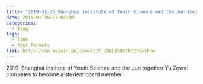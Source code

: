 ```yaml
---
title: "2019-01-26 Shanghai Institute of Youth Science and the Jun together"
date: 2019-01-26T17:07:00
categories:
  - Blog
tags:
  - link
  - Post Formats
link: https://mp.weixin.qq.com/s/1T_iXALIbDX2NIZPysYPnw
---
```

2019, Shanghai Institute of Youth Science and the Jun together
Yu Zewei competes to become a student board member
